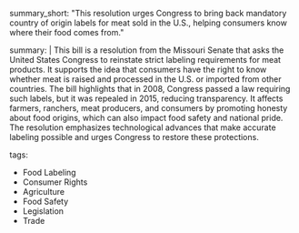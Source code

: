 summary_short: "This resolution urges Congress to bring back mandatory country of origin labels for meat sold in the U.S., helping consumers know where their food comes from."

summary: |
  This bill is a resolution from the Missouri Senate that asks the United States Congress to reinstate strict labeling requirements for meat products. It supports the idea that consumers have the right to know whether meat is raised and processed in the U.S. or imported from other countries. The bill highlights that in 2008, Congress passed a law requiring such labels, but it was repealed in 2015, reducing transparency. It affects farmers, ranchers, meat producers, and consumers by promoting honesty about food origins, which can also impact food safety and national pride. The resolution emphasizes technological advances that make accurate labeling possible and urges Congress to restore these protections.

tags:
  - Food Labeling
  - Consumer Rights
  - Agriculture
  - Food Safety
  - Legislation
  - Trade

